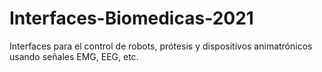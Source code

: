 # Interfaces-Biomedicas-2021

Interfaces para el control de robots, prótesis y dispositivos animatrónicos usando señales EMG, EEG, etc.
